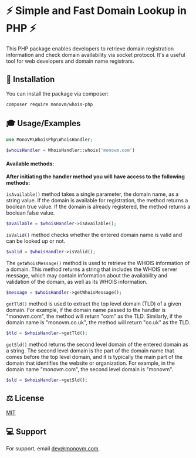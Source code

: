 
# :zap: Simple and Fast Domain Lookup in PHP :zap:

This PHP package enables developers to retrieve domain registration information and check domain availability via socket protocol. It's a useful tool for web developers and domain name registrars.




## :scroll: Installation

You can install the package via composer:

```bash
composer require monovm/whois-php
```

## :mortar_board: Usage/Examples

```PHP
use MonoVM\WhoisPhp\WhoisHandler;

$whoisHandler = WhoisHandler::whois('monovm.com')
```

#### Available methods:
**After initiating the handler method you will have access to the following methods:**

`isAvailable()` method takes a single parameter, the domain name, as a string value. If the domain is available for registration, the method returns a boolean true value. If the domain is already registered, the method returns a boolean false value.
```PHP
$available = $whoisHandler->isAvailable();
```


`isValid()` method checks whether the entered domain name is valid and can be looked up or not.
```PHP
$valid = $whoisHandler->isValid();
```

The `getWhoisMessage()` method is used to retrieve the WHOIS information of a domain. This method returns a string that includes the WHOIS server message, which may contain information about the availability and validation of the domain, as well as its WHOIS information.
```PHP
$message = $whoisHandler->getWhoisMessage();
```

`getTld()` method is used to extract the top level domain (TLD) of a given domain.
For example, if the domain name passed to the handler is "monovm.com", the method will return "com" as the TLD. Similarly, if the domain name is "monovm.co.uk", the method will return "co.uk" as the TLD.
```PHP
$tld = $whoisHandler->getTld();
```

`getSld()` method returns the second level domain of the entered domain as a string. The second level domain is the part of the domain name that comes before the top level domain, and it is typically the main part of the domain that identifies the website or organization. For example, in the domain name "monovm.com", the second level domain is "monovm".
```PHP
$sld = $whoisHandler->getSld();
```
## :balance_scale: License

[MIT](https://choosealicense.com/licenses/mit/)


## :computer: Support

For support, email dev@monovm.com.

